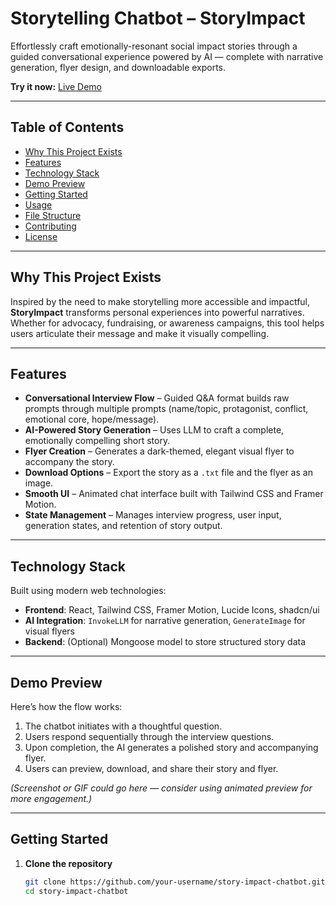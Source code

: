 #  Storytelling Chatbot – StoryImpact

Effortlessly craft emotionally-resonant social impact stories through a guided conversational experience powered by AI — complete with narrative generation, flyer design, and downloadable exports.

**Try it now:** [Live Demo](https://app--story-impact-da3364fe.base44.app/Interview)

---

##  Table of Contents
- [Why This Project Exists](#why-this-project-exists)  
- [Features](#features)  
- [Technology Stack](#technology-stack)  
- [Demo Preview](#demo-preview)  
- [Getting Started](#getting-started)  
- [Usage](#usage)  
- [File Structure](#file-structure)  
- [Contributing](#contributing)  
- [License](#license)

---

##  Why This Project Exists
Inspired by the need to make storytelling more accessible and impactful, **StoryImpact** transforms personal experiences into powerful narratives. Whether for advocacy, fundraising, or awareness campaigns, this tool helps users articulate their message and make it visually compelling.

---

##  Features
- **Conversational Interview Flow** – Guided Q&A format builds raw prompts through multiple prompts (name/topic, protagonist, conflict, emotional core, hope/message).
- **AI-Powered Story Generation** – Uses LLM to craft a complete, emotionally compelling short story.
- **Flyer Creation** – Generates a dark-themed, elegant visual flyer to accompany the story.
- **Download Options** – Export the story as a `.txt` file and the flyer as an image.
- **Smooth UI** – Animated chat interface built with Tailwind CSS and Framer Motion.
- **State Management** – Manages interview progress, user input, generation states, and retention of story output.

---

##  Technology Stack
Built using modern web technologies:
- **Frontend**: React, Tailwind CSS, Framer Motion, Lucide Icons, shadcn/ui
- **AI Integration**: `InvokeLLM` for narrative generation, `GenerateImage` for visual flyers
- **Backend**: (Optional) Mongoose model to store structured story data

---

##  Demo Preview
Here’s how the flow works:

1. The chatbot initiates with a thoughtful question.
2. Users respond sequentially through the interview questions.
3. Upon completion, the AI generates a polished story and accompanying flyer.
4. Users can preview, download, and share their story and flyer.

*(Screenshot or GIF could go here — consider using animated preview for more engagement.)*

---

##  Getting Started

1. **Clone the repository**
   ```bash
   git clone https://github.com/your-username/story-impact-chatbot.git
   cd story-impact-chatbot
